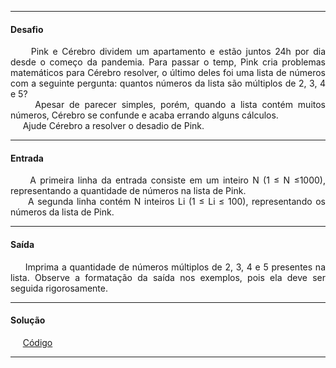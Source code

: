 <hr />

<h4 align="left">Desafio</h4>
    <p align="justify">
        &nbsp;&nbsp;&nbsp;&nbsp;&nbsp;Pink e Cérebro dividem um apartamento e estão juntos 24h por dia desde o começo da pandemia. Para passar o temp, Pink cria problemas matemáticos para Cérebro resolver, o último deles foi uma lista de números com a seguinte pergunta: quantos números da lista são múltiplos de 2, 3, 4 e 5?
        <br>
        &nbsp;&nbsp;&nbsp;&nbsp;&nbsp;Apesar de parecer simples, porém, quando a lista contém muitos números, Cérebro se confunde e acaba errando alguns cálculos.
        <br>
        &nbsp;&nbsp;&nbsp;&nbsp;&nbsp;Ajude Cérebro a resolver o desadio de Pink.
    </p>

<hr />

<h4 align="left">Entrada</h4>
    <p align="justify">
        &nbsp;&nbsp;&nbsp;&nbsp;&nbsp;A primeira linha da entrada consiste em um inteiro N (1 ≤ N ≤1000), representando a quantidade de números na lista de Pink.
        <br>
        &nbsp;&nbsp;&nbsp;&nbsp;&nbsp;A segunda linha contém N inteiros Li (1 ≤ Li ≤ 100), representando os números da lista de Pink.
    </p>

<hr />

<h4 align="left">Saída</h4>
    <p align="justify">
        &nbsp;&nbsp;&nbsp;&nbsp;&nbsp;Imprima a quantidade de números múltiplos de 2, 3, 4 e 5 presentes na lista. Observe a formatação da saída nos exemplos, pois ela deve ser seguida rigorosamente.
    <p>

<hr />

<h4 align="left">Solução</h4>
    <p align="left">
        &nbsp;&nbsp;&nbsp;&nbsp;&nbsp;<a href="#">Código</a>
    </p>

<hr />